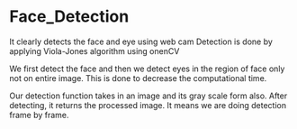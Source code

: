 # Face_Detection
It clearly detects the face and eye using web cam
Detection is done by applying Viola-Jones algorithm using onenCV

We first detect the face and then we detect eyes in the region of face only not on entire image.
This is done to decrease the computational time.

Our detection function takes in an image and its gray scale form also. 
After detecting, it returns the processed image. It means we are doing detection frame by frame.
